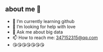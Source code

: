 ## about me 👋

- 🌱 I’m currently learning github 
- 🤔 I’m looking for help with love
- 💬 Ask me about big data
- 📫 How to reach me: 347152315@qq.com
- 😘😘😘😘😘😘😘


